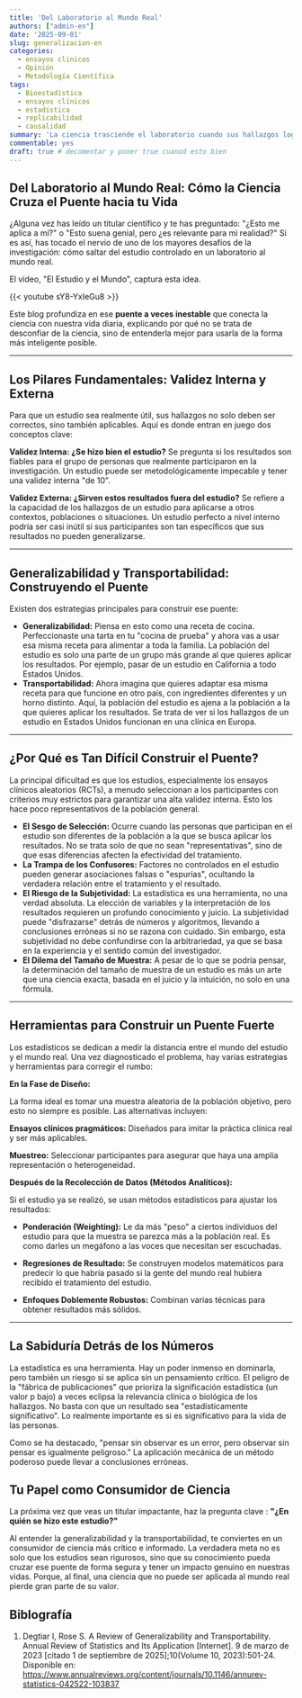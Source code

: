 ```yaml
---
title: 'Del Laboratorio al Mundo Real'
authors: ["admin-en"]
date: '2025-09-01'
slug: generalizacion-en
categories:
  - ensayos clinicos
  - Opinión
  - Metodología Científica
tags:
  - Bioestadística
  - ensayos clínicos
  - estadística
  - replicabilidad
  - causalidad
summary: 'La ciencia trasciende el laboratorio cuando sus hallazgos logran cruzar el puente hacia la vida real. Este proceso depende de conceptos clave como validez interna (rigor metodológico) y externa (aplicabilidad), así como de la generalizabilidad y transportabilidad de los resultados. Aunque existen obstáculos como sesgos de selección y variables confusoras, herramientas como ensayos pragmáticos y métodos estadísticos permiten adaptar los conocimientos a contextos diversos. Como consumidores, debemos preguntar "¿en quién se hizo este estudio?" para evaluar su verdadero impacto en nuestras vidas.'
commentable: yes
draft: true # decomentar y poner true cuanod esto bien
---
```


## **Del Laboratorio al Mundo Real: Cómo la Ciencia Cruza el Puente hacia tu Vida**

¿Alguna vez has leído un titular científico y te has preguntado: "¿Esto me aplica a mí?" o "Esto suena genial, pero ¿es relevante para mi realidad?" Si es así, has tocado el nervio de uno de los mayores desafíos de la investigación: cómo saltar del estudio controlado en un laboratorio al mundo real.

El vídeo, "El Estudio y el Mundo", captura esta idea.

{{< youtube sY8-YxIeGu8 >}}

Este blog profundiza en ese **puente a veces inestable** que conecta la ciencia con nuestra vida diaria, explicando por qué no se trata de desconfiar de la ciencia, sino de entenderla mejor para usarla de la forma más inteligente posible.

------------------------------------------------------------------------

## **Los Pilares Fundamentales: Validez Interna y Externa**

Para que un estudio sea realmente útil, sus hallazgos no solo deben ser correctos, sino también aplicables. Aquí es donde entran en juego dos conceptos clave:

**Validez Interna: ¿Se hizo bien el estudio?** Se pregunta si los resultados son fiables para el grupo de personas que realmente participaron en la investigación. Un estudio puede ser metodológicamente impecable y tener una validez interna "de 10".

**Validez Externa: ¿Sirven estos resultados fuera del estudio?** Se refiere a la capacidad de los hallazgos de un estudio para aplicarse a otros contextos, poblaciones o situaciones. Un estudio perfecto a nivel interno podría ser casi inútil si sus participantes son tan específicos que sus resultados no pueden generalizarse.

------------------------------------------------------------------------

## **Generalizabilidad y Transportabilidad: Construyendo el Puente**

Existen dos estrategias principales para construir ese puente:

-   **Generalizabilidad:** Piensa en esto como una receta de cocina. Perfeccionaste una tarta en tu "cocina de prueba" y ahora vas a usar esa misma receta para alimentar a toda la familia. La población del estudio es solo una parte de un grupo más grande al que quieres aplicar los resultados. Por ejemplo, pasar de un estudio en California a todo Estados Unidos.
-   **Transportabilidad:** Ahora imagina que quieres adaptar esa misma receta para que funcione en otro país, con ingredientes diferentes y un horno distinto. Aquí, la población del estudio es ajena a la población a la que quieres aplicar los resultados. Se trata de ver si los hallazgos de un estudio en Estados Unidos funcionan en una clínica en Europa.

------------------------------------------------------------------------

## **¿Por Qué es Tan Difícil Construir el Puente?**

La principal dificultad es que los estudios, especialmente los ensayos clínicos aleatorios (RCTs), a menudo seleccionan a los participantes con criterios muy estrictos para garantizar una alta validez interna. Esto los hace poco representativos de la población general.

-   **El Sesgo de Selección:** Ocurre cuando las personas que participan en el estudio son diferentes de la población a la que se busca aplicar los resultados. No se trata solo de que no sean "representativas", sino de que esas diferencias afecten la efectividad del tratamiento.
-   **La Trampa de los Confusores:** Factores no controlados en el estudio pueden generar asociaciones falsas o "espurias", ocultando la verdadera relación entre el tratamiento y el resultado.
-   **El Riesgo de la Subjetividad:** La estadística es una herramienta, no una verdad absoluta. La elección de variables y la interpretación de los resultados requieren un profundo conocimiento y juicio. La subjetividad puede "disfrazarse" detrás de números y algoritmos, llevando a conclusiones erróneas si no se razona con cuidado. Sin embargo, esta subjetividad no debe confundirse con la arbitrariedad, ya que se basa en la experiencia y el sentido común del investigador.
-   **El Dilema del Tamaño de Muestra:** A pesar de lo que se podría pensar, la determinación del tamaño de muestra de un estudio es más un arte que una ciencia exacta, basada en el juicio y la intuición, no solo en una fórmula.

------------------------------------------------------------------------

## **Herramientas para Construir un Puente Fuerte**

Los estadísticos se dedican a medir la distancia entre el mundo del estudio y el mundo real. Una vez diagnosticado el problema, hay varias estrategias y herramientas para corregir el rumbo:

**En la Fase de Diseño:**

La forma ideal es tomar una muestra aleatoria de la población objetivo, pero esto no siempre es posible. Las alternativas incluyen:

**Ensayos clínicos pragmáticos:** Diseñados para imitar la práctica clínica real y ser más aplicables.

**Muestreo:** Seleccionar participantes para asegurar que haya una amplia representación o heterogeneidad.

**Después de la Recolección de Datos (Métodos Analíticos):**

Si el estudio ya se realizó, se usan métodos estadísticos para ajustar los resultados:

-   **Ponderación (Weighting):** Le da más "peso" a ciertos individuos del estudio para que la muestra se parezca más a la población real. Es como darles un megáfono a las voces que necesitan ser escuchadas.

-   **Regresiones de Resultado:** Se construyen modelos matemáticos para predecir lo que habría pasado si la gente del mundo real hubiera recibido el tratamiento del estudio.

-   **Enfoques Doblemente Robustos:** Combinan varias técnicas para obtener resultados más sólidos.

------------------------------------------------------------------------

## **La Sabiduría Detrás de los Números**

La estadística es una herramienta. Hay un poder inmenso en dominarla, pero también un riesgo si se aplica sin un pensamiento crítico. El peligro de la "fábrica de publicaciones" que prioriza la significación estadística (un valor p bajo) a veces eclipsa la relevancia clínica o biológica de los hallazgos. No basta con que un resultado sea "estadísticamente significativo". Lo realmente importante es si es significativo para la vida de las personas.

Como se ha destacado, "pensar sin observar es un error, pero observar sin pensar es igualmente peligroso." La aplicación mecánica de un método poderoso puede llevar a conclusiones erróneas.

## **Tu Papel como Consumidor de Ciencia**

La próxima vez que veas un titular impactante, haz la pregunta clave : **"¿En quién se hizo este estudio?"**

Al entender la generalizabilidad y la transportabilidad, te conviertes en un consumidor de ciencia más crítico e informado. La verdadera meta no es solo que los estudios sean rigurosos, sino que su conocimiento pueda cruzar ese puente de forma segura y tener un impacto genuino en nuestras vidas. Porque, al final, una ciencia que no puede ser aplicada al mundo real pierde gran parte de su valor.

## Biblografía

1.  Degtiar I, Rose S. A Review of Generalizability and Transportability. Annual Review of Statistics and Its Application [Internet]. 9 de marzo de 2023 [citado 1 de septiembre de 2025];10(Volume 10, 2023):501-24. Disponible en: <https://www.annualreviews.org/content/journals/10.1146/annurev-statistics-042522-103837>
